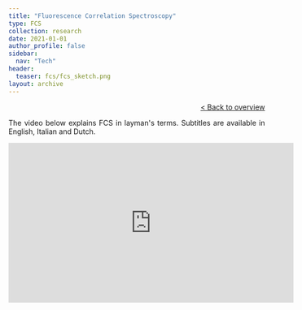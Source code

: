 ```yaml
---
title: "Fluorescence Correlation Spectroscopy"
type: FCS
collection: research
date: 2021-01-01
author_profile: false
sidebar:
  nav: "Tech"
header:
  teaser: fcs/fcs_sketch.png
layout: archive
---
```


<div style="text-align: right">

<p><a href="../FCS">&lt; Back to overview</a></p>

</div>

<div style="text-align: justify">

<p>The video below explains FCS in layman's terms. Subtitles are available in English, Italian and Dutch.</p>

<iframe width="560" height="315" src="https://www.youtube.com/embed/vL9hmcB5bcQ" frameborder="0" allow="accelerometer; autoplay; clipboard-write; encrypted-media; gyroscope; picture-in-picture" allowfullscreen></iframe>




